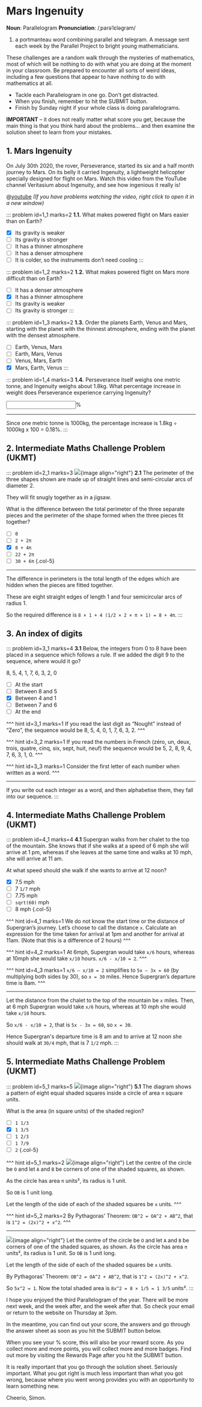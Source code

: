 # Mars Ingenuity

<div class="dictionary">

__Noun__: Parallelogram
__Pronunciation__: /ˌparəˈlɛləɡram/

1. a portmanteau word combining parallel and telegram. A message sent each
week by the Parallel Project to bright young mathematicians.

</div>

These challenges are a random walk through the mysteries of mathematics, most of which will be nothing to do with what you are doing at the moment in your classroom. Be prepared to encounter all sorts of weird ideas, including a few questions that appear to have nothing to do with mathematics at all.

* Tackle each Parallelogram in one go. Don’t get distracted.
* When you finish, remember to hit the SUBMIT button.
*	Finish by Sunday night if your whole class is doing parallelograms.

__IMPORTANT__ – it does not really matter what score you get, because the main thing is that you think hard about the problems... and then examine the solution sheet to learn from your mistakes.


## 1. Mars Ingenuity

On July 30th 2020, the rover, Perseverance, started its six and a half month journey to Mars. On its belly it carried Ingenuity, a lightweight helicopter specially designed for flight on Mars. Watch this video from the YouTube  channel Veritasium about Ingenuity, and see how ingenious it really is!

@[youtube](GhsZUZmJvaM?end=324&rel=0) _(If you have problems watching the video, right click to open it in a new window)_

::: problem id=1_1 marks=2
__1.1.__ What makes powered flight on Mars easier than on Earth?

* [x]	Its gravity is weaker
* [ ]	Its gravity  is stronger
* [ ]	It has a thinner atmosphere
* [ ]	It has a denser atmosphere
* [ ]	It is colder, so the instruments don’t need cooling
:::

::: problem id=1_2 marks=2
__1.2.__ What makes powered flight on Mars more difficult than on Earth?

* [ ]	It has a denser atmosphere
* [x]	It has a thinner atmosphere
* [ ]	Its gravity is weaker
* [ ]	Its gravity is stronger
:::

::: problem id=1_3 marks=2
__1.3.__ Order the planets Earth, Venus and Mars, starting with the planet with the thinnest atmosphere, ending with the planet with the densest atmosphere.

* [ ]	Earth, Venus, Mars
* [ ] Earth, Mars, Venus
* [ ]	Venus, Mars, Earth
* [x]	Mars, Earth, Venus
:::

::: problem id=1_4 marks=3
__1.4.__ Perseverance itself weighs one metric tonne, and Ingenuity weighs about 1.8kg. What percentage increase in weight does Perseverance experience carrying Ingenuity?

<input solution="0.18"/>%

---

Since one metric tonne is 1000kg, the percentage increase is 1.8kg ÷ 1000kg x 100 = 0.18%.
:::


## 2. Intermediate Maths Challenge Problem (UKMT)
<!--- (2010) Q9 --->

::: problem id=2_1 marks=3
![](/resources/11-03-mars-ingenuity/2-perimeter.jpg){image align="right"}
__2.1__ The perimeter of the three shapes shown are made up of straight lines and semi-circular arcs of diameter 2.  

They will fit snugly together as in a jigsaw.  

What is the difference between the total perimeter of the three separate pieces and the perimeter of the shape formed when the three pieces fit together?

* [ ] `0`
* [ ] `2 + 2π`
* [x] `8 + 4π`
* [ ] `22 + 2π`
* [ ] `30 + 6π`
{.col-5}

---

The difference in perimeters is the total length of the edges which are hidden when the pieces are fitted together.  

These are eight straight edges of length 1 and four semicircular arcs of radius 1.

So the required difference is `8 × 1 + 4 (1/2 × 2 × π × 1) = 8 + 4π`.
:::


## 3.	An index of digits

::: problem id=3_1 marks=4
__3.1__ Below, the integers from 0 to 8 have been placed in a sequence which follows a rule. If we added the digit 9 to the sequence, where would it go?  

8, 5, 4, 1, 7, 6, 3, 2, 0

* [ ] At the start
* [ ] Between 8 and 5
* [x]	Between 4 and 1
* [ ]	Between 7 and 6
* [ ]	At the end

^^^ hint id=3_1 marks=1
If you read the last digit as “Nought” instead of “Zero”, the sequence would be 8, 5, 4, 0, 1, 7, 6, 3, 2.
^^^

^^^ hint id=3_2 marks=1
If you read the numbers in French (zéro, un, deux, trois, quatre, cinq, six, sept, huit, neuf) the sequence would be 5, 2, 8, 9, 4, 7, 6, 3, 1, 0.
^^^

^^^ hint id=3_3 marks=1
Consider the first letter of each number when written as a word.
^^^

---

If you write out each integer as a word, and then alphabetise them, they fall into our sequence.
:::


## 4.	Intermediate Maths Challenge Problem (UKMT)
<!--- (2010) Q18 --->

::: problem id=4_1 marks=4
__4.1__ Supergran walks from her chalet to the top of the mountain. She knows that if she walks at a speed of 6 mph she will arrive at 1 pm, whereas if she leaves at the same time and walks at 10 mph, she will arrive at 11 am.  

At what speed should she walk if she wants to arrive at 12 noon?

* [x] 7.5 mph
* [ ] 7 `1/7` mph
* [ ] 7.75 mph
* [ ] `sqrt(60)` mph
* [ ] 8 mph
{.col-5}

^^^ hint id=4_1 marks=1
We do not know the start time or the distance of Supergran’s journey. Let’s choose to call the distance `x`. Calculate an expression for the time taken for arrival at 1pm and another for arrival at 11am. (Note that this is a difference of 2 hours)
^^^

^^^ hint id=4_2 marks=1
At 6mph, Supergran would take `x/6` hours, whereas at 10mph she would take `x/10` hours. `x/6 - x/10 = 2`.
^^^

^^^ hint id=4_3 marks=1
`x/6 – x/10 = 2` simplifies to `5x – 3x = 60` (by multiplying both sides by 30), so `x = 30` miles. Hence Supergran’s departure time is 8am.
^^^

---

Let the distance from the chalet to the top of the mountain be `x` miles. Then, at 6 mph Supergran would take `x/6` hours, whereas at 10 mph she would take `x/10` hours.  

So `x/6 - x/10 = 2`, that is `5x - 3x = 60`, so `x = 30`.  

Hence Supergran's departure time is 8 am and to arrive at 12 noon she should walk at `30/4` mph, that is 7 `1/2` mph.
:::


## 5.	Intermediate Maths Challenge Problem (UKMT)
<!--- (2010) Q23 --->

::: problem id=5_1 marks=5
![](/resources/11-03-mars-ingenuity/5-circle.jpg){image align="right"}
__5.1__ The diagram shows a pattern of eight equal shaded squares inside a circle of area `π` square units.  

What is the area (in square units) of the shaded region?

* [ ] `1 1/3`
* [x] `1 3/5`
* [ ] `1 2/3`
* [ ] `1 7/9`
* [ ] `2`
{.col-5}

^^^ hint id=5_1 marks=2
![](/resources/11-03-mars-ingenuity/5-circle-answer.jpg){image align="right"}
Let the centre of the circle be `O` and let `A` and `B` be corners of one of the shaded squares, as shown.  

As the circle has area `π` units², its radius is 1 unit.  

So `OB` is 1 unit long.  

Let the length of the side of each of the shaded squares be `x` units.
^^^

^^^ hint id=5_2 marks=2
By Pythagoras' Theorem: `OB^2 = OA^2 + AB^2`, that is `1^2 = (2x)^2 + x^2`.
^^^

---

![](/resources/11-03-mars-ingenuity/5-circle-answer.jpg){image align="right"}
Let the centre of the circle be `O` and let `A` and `B` be corners of one of the shaded squares, as shown. As the circle has area `π` units², its radius is 1 unit. So `OB` is 1 unit long.  

Let the length of the side of each of the shaded squares be `x` units.

By Pythagoras' Theorem: `OB^2 = OA^2 + AB^2`, that is `1^2 = (2x)^2 + x^2`.

So `5x^2 = 1`. Now the total shaded area is `8x^2 = 8 × 1/5 = 1 3/5` units².
:::

I hope you enjoyed the third Parallelogram of the year. There will be more next week, and the week after, and the week after that. So check your email or return to the website on Thursday at 3pm.

In the meantime, you can find out your score, the answers and go through the answer sheet as soon as you hit the SUBMIT button below.

When you see your % score, this will also be your reward score. As you collect more and more points, you will collect more and more badges. Find out more by visiting the Rewards Page after you hit the SUBMIT button.

It is really important that you go through the solution sheet. Seriously important. What you got right is much less important than what you got wrong, because where you went wrong provides you with an opportunity to learn something new.

Cheerio,
Simon.
